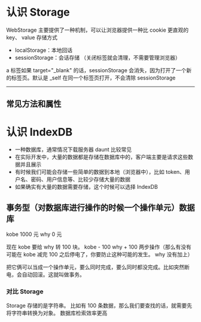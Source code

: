 # 认识 Storage

WebStorage 主要提供了一种机制，可以让浏览器提供一种比 cookie 更直观的 key、 value 存储方式

- localStorage：本地回话
- sessionStorage：会话存储 （关闭标签就会清理，不需要管理浏览器）

a 标签如果 target="\_blank" 的话，sessionStorage 会消失，因为打开了一个新的标签页。默认是 \_self 在同一个标签页打开，不会清除 sessionStorage

---

## 常见方法和属性

# 认识 IndexDB

- 一种数据库，通常情况下载服务器 daunt 比较常见
- 在实际开发中，大量的数据都是存储在数据库中的，客户端主要是请求这些数据并且展示
- 有时候我们可能会存储一些简单的数据到本地（浏览器中），比如 token、用户名、密码、用户信息等、比较少存储大量的数据
- 如果确实有大量的数据需要存储，这个时候可以选择 IndexDB

## 事务型（对数据库进行操作的时候一个操作单元）数据库

kobe 1000 元
why 0 元

现在 kobe 要给 why 转 100 块。
kobe - 100
why + 100
两步操作（那么有没有可能在 kobe 减完 100 之后停电了，你要防止这种可能的发生。 why 没有加上）

把它俩可以当成一个操作单元，要么同时完成，要么同时都没完成。比如突然断电，会自动回滚。这就叫做事务。

### 对比 Storage

Storage 存储的是字符串。
比如有 100 条数据，那么我们要查找的话，就需要先将字符串转换为对象。 数据库检索效率更高
